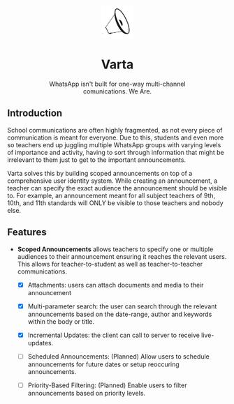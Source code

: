 <p align="center">
    <img src="./app/assets/images/varta-logo-largest.png", height="76">
    <h1 align="center">Varta</h1>
  </a>
</p>

<center>
<p align="center" style="max-width: 320px;">
    WhatsApp isn't built for one-way multi-channel comunications. We Are.
</p>
</center>

## Introduction

School communications are often highly fragmented, as not every piece of communication is meant for everyone. Due to this, students and even more so teachers end up juggling multiple WhatsApp groups with varying levels of importance and activity, having to sort through information that might be irrelevant to them just to get to the important announcements.

Varta solves this by building scoped announcements on top of a comprehensive user identity system. While creating an announcement, a teacher can specify the exact audience the announcement should be visible to. For example, an announcement meant for all subject teachers of 9th, 10th, and 11th standards will ONLY be visible to those teachers and nobody else.

## Features

- **Scoped Announcements** allows teachers to specify one or multiple audiences to their announcement ensuring it reaches the relevant users. This allows for teacher-to-student as well as teacher-to-teacher communications.
    - [x] Attachments: users can attach documents and media to their announcement
    - [x] Multi-parameter search: the user can search through the relevant announcements based on the date-range, author and keywords within the body or title. 
    - [x] Incremental Updates: the client can call to server to receive live-updates. 
    - [ ] Scheduled Announcements: (Planned) Allow users to schedule announcements for future dates or setup reoccuring announcements.
    - [ ] Priority-Based Filtering: (Planned) Enable users to filter announcements based on priority levels.


<!-- ### Authentication

the user jwt token encodes the following information

- sub (the public id of the user)
- iat 
- exp: expiry of the token default `24h`
- role: refers to the user type (student, teacher, admin)
- iss: `varta.app` (in case of the APP login), `varta.web` (in case of web login)

### Permissions

- teachers
    - view all their announcements
    - create new announcements
- students
    - can only view announcements which are meant for them
- admin
    - can create new teachers
        - assign teacher to a department
        - assign teacher to a class
    - can create new students
        - assign student a class
    - can create new academic years
    - do CRUD on all incoming announcements  -->
